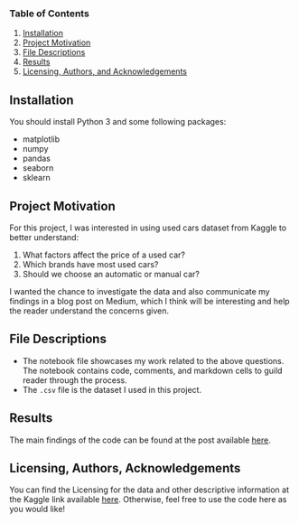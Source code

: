 ### Table of Contents

1. [Installation](#installation)
2. [Project Motivation](#motivation)
3. [File Descriptions](#files)
4. [Results](#results)
5. [Licensing, Authors, and Acknowledgements](#licensing)

## Installation <a name="installation"></a>

You should install Python 3 and some following packages:

- matplotlib
- numpy
- pandas
- seaborn
- sklearn

## Project Motivation<a name="motivation"></a>

For this project, I was interested in using used cars dataset from Kaggle to better understand:

1. What factors affect the price of a used car?
2. Which brands have most used cars?
3. Should we choose an automatic or manual car?

I wanted the chance to investigate the data and also communicate my findings in a blog post on Medium, which I think will be interesting and help the reader understand the concerns given.

## File Descriptions <a name="files"></a>

- The notebook file showcases my work related to the above questions. The notebook contains code, comments, and markdown cells to guild reader through the process.
- The `.csv` file is the dataset I used in this project.

## Results<a name="results"></a>

The main findings of the code can be found at the post available [here](https://medium.com/@hunghuynh.11899/what-to-consider-while-buying-an-used-car-c05c47d643d8).

## Licensing, Authors, Acknowledgements<a name="licensing"></a>

You can find the Licensing for the data and other descriptive information at the Kaggle link available [here](https://www.kaggle.com/datasets/thedevastator/uncovering-factors-that-affect-used-car-prices). Otherwise, feel free to use the code here as you would like!
